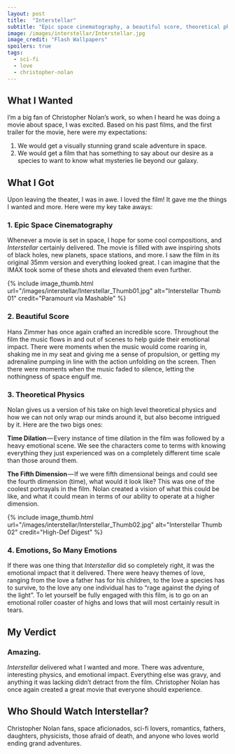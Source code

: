 ```yaml
---
layout: post
title:  "Interstellar"
subtitle: "Epic space cinematography, a beautiful score, theoretical physics, and emotions, so many emotions."
image: /images/interstellar/Interstellar.jpg
image_credit: "Flash Wallpapers"
spoilers: true
tags:
  - sci-fi
  - love
  - christopher-nolan
---
```

## What I Wanted

I’m a big fan of Christopher Nolan’s work, so when I heard he was doing a movie about space, I was excited. Based on his past films, and the first trailer for the movie, here were my expectations:

1. We would get a visually stunning grand scale adventure in space.
1. We would get a film that has something to say about our desire as a species to want to know what mysteries lie beyond our galaxy.

## What I Got

Upon leaving the theater, I was in awe. I loved the film! It gave me the things I wanted and more. Here were my key take aways:

### 1. Epic Space Cinematography

Whenever a movie is set in space, I hope for some cool compositions, and *Interstellar* certainly delivered. The movie is filled with awe inspiring shots of black holes, new planets, space stations, and more. I saw the film in its original 35mm version and everything looked great. I can imagine that the IMAX took some of these shots and elevated them even further.

{% include image_thumb.html url="/images/interstellar/Interstellar_Thumb01.jpg" alt="Interstellar Thumb 01" credit="Paramount via Mashable" %}

### 2. Beautiful Score

Hans Zimmer has once again crafted an incredible score. Throughout the film the music flows in and out of scenes to help guide their emotional impact. There were moments when the music would come roaring in, shaking me in my seat and giving me a sense of propulsion, or getting my adrenaline pumping in line with the action unfolding on the screen. Then there were moments when the music faded to silence, letting the nothingness of space engulf me.

### 3. Theoretical Physics

Nolan gives us a version of his take on high level theoretical physics and how we can not only wrap our minds around it, but also become intrigued by it. Here are the two bigs ones:

**Time Dilation** — Every instance of time dilation in the film was followed by a heavy emotional scene. We see the characters come to terms with knowing everything they just experienced was on a completely different time scale than those around them.

**The Fifth Dimension** — If we were fifth dimensional beings and could see the fourth dimension (time), what would it look like? This was one of the coolest portrayals in the film. Nolan created a vision of what this could be like, and what it could mean in terms of our ability to operate at a higher dimension.

{% include image_thumb.html url="/images/interstellar/Interstellar_Thumb02.jpg" alt="Interstellar Thumb 02" credit="High-Def Digest" %}

### 4. Emotions, So Many Emotions

If there was one thing that *Interstellar* did so completely right, it was the emotional impact that it delivered. There were heavy themes of love, ranging from the love a father has for his children, to the love a species has to survive, to the love any one individual has to “rage against the dying of the light”. To let yourself be fully engaged with this film, is to go on an emotional roller coaster of highs and lows that will most certainly result in tears.

## My Verdict

### Amazing.

*Interstellar* delivered what I wanted and more. There was adventure, interesting physics, and emotional impact. Everything else was gravy, and anything it was lacking didn’t detract from the film. Christopher Nolan has once again created a great movie that everyone should experience.

## Who Should Watch Interstellar?

Christopher Nolan fans, space aficionados, sci-fi lovers, romantics, fathers, daughters, physicists, those afraid of death, and anyone who loves world ending grand adventures.

